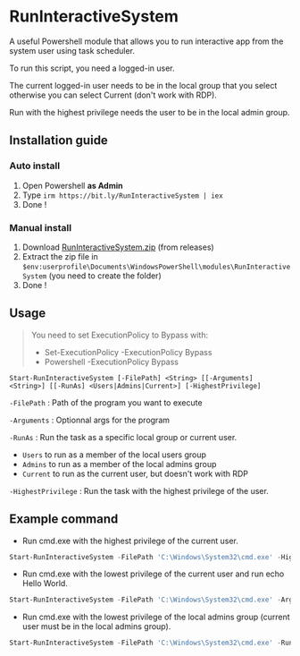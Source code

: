 # RunInteractiveSystem
A useful Powershell module that allows you to run interactive app from the system user using task scheduler.

To run this script, you need a logged-in user.

The current logged-in user needs to be in the local group that you select otherwise you can select Current (don't work with RDP).

Run with the highest privilege needs the user to be in the local admin group.

## Installation guide
### Auto install
1. Open Powershell **as Admin**
2. Type `irm https://bit.ly/RunInteractiveSystem | iex`
3. Done !

### Manual install
1. Download [RunInteractiveSystem.zip](https://github.com/STY1001/RunInteractiveSystem/releases/latest/download/RunInteractiveSystem.zip) (from releases)
2. Extract the zip file in `$env:userprofile\Documents\WindowsPowerShell\modules\RunInteractiveSystem` (you need to create the folder)
3. Done !

## Usage

> You need to set ExecutionPolicy to Bypass with:
> - Set-ExecutionPolicy -ExecutionPolicy Bypass
> - Powershell -ExecutionPolicy Bypass

`Start-RunInteractiveSystem [-FilePath] <String> [[-Arguments] <String>] [[-RunAs] <Users|Admins|Current>] [-HighestPrivilege]`

`-FilePath` : Path of the program you want to execute

`-Arguments` : Optionnal args for the program

`-RunAs` : Run the task as a specific local group or current user.
- `Users` to run as a member of the local users group
- `Admins` to run as a member of the local admins group
- `Current` to run as the current user, but doesn't work with RDP

`-HighestPrivilege` : Run the task with the highest privilege of the user.

## Example command

- Run cmd.exe with the highest privilege of the current user.
```powershell
Start-RunInteractiveSystem -FilePath 'C:\Windows\System32\cmd.exe' -HighestPrivilege
```

- Run cmd.exe with the lowest privilege of the current user and run echo Hello World.
```powershell
Start-RunInteractiveSystem -FilePath 'C:\Windows\System32\cmd.exe' -Arguments '/c echo Hello World' 
```

- Run cmd.exe with the lowest privilege of the local admins group (current user must be in the local admins group).
```powershell
Start-RunInteractiveSystem -FilePath 'C:\Windows\System32\cmd.exe' -RunAs 'Admins'
```
